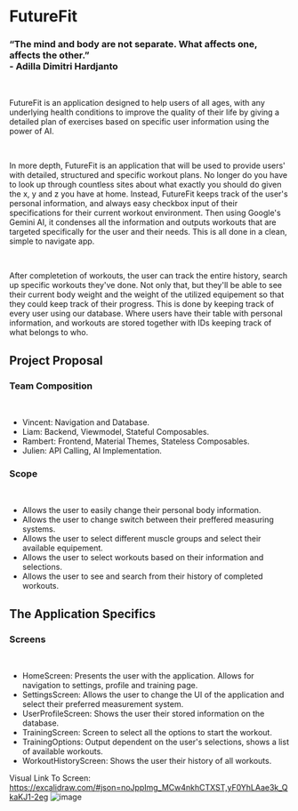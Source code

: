 # FutureFit

### “The mind and body are not separate. What affects one, affects the other.” <br>- Adilla Dimitri Hardjanto

<br>

<p>FutureFit is an application designed to help users of all ages, with any underlying health conditions to improve the quality of their life by giving a detailed plan of exercises based on specific user information using the power of AI.</p>
<br>
<p>In more depth, FutureFit is an application that will be used to provide users' with detailed, structured and specific workout plans. No longer do you have to look up through countless sites about what exactly you should do given the x, y and z you have at home. Instead, FutureFit keeps track of the user's personal information, and always easy checkbox input of their specifications for their current workout environment. Then using Google's Gemini AI, it condenses all the information and outputs workouts that are targeted specifically for the user and their needs. This is all done in a clean, simple to navigate app.</p>
<br>
<p>After completetion of workouts, the user can track the entire history, search up specific workouts they've done. Not only that, but they'll be able to see their current body weight and the weight of the utilized equipement so that they could keep track of their progress. This is done by keeping track of every user using our database. Where users have their table with personal information, and workouts are stored together with IDs keeping track of what belongs to who.</p>

## Project Proposal

### Team Composition
<br>

<ul>
  <li>Vincent:   Navigation and Database.</li>
  <li>Liam:      Backend, Viewmodel, Stateful Composables.</li>
  <li>Rambert:   Frontend, Material Themes, Stateless Composables.</li>
  <li>Julien:    API Calling, AI Implementation.</li>
</ul>

### Scope
<br>

<ul>
  <li>Allows the user to easily change their personal body information.</li>
  <li>Allows the user to change switch between their preffered measuring systems.</li>
  <li>Allows the user to select different muscle groups and select their available equipement.</li>
  <li>Allows the user to select workouts based on their information and selections.</li>
  <li>Allows the user to see and search from their history of completed workouts.</li>
</ul>

## The Application Specifics

### Screens
<br>

<ul>
  <li>HomeScreen:            Presents the user with the application. Allows for navigation to settings, profile and training page.</li>
  <li>SettingsScreen:        Allows the user to change the UI of the application and select their preferred measurement system.</li>
  <li>UserProfileScreen:     Shows the user their stored information on the database.</li>
  <li>TrainingScreen:        Screen to select all the options to start the workout.</li>
  <li>TrainingOptions:       Output dependent on the user's selections, shows a list of available workouts.</li>
  <li>WorkoutHistoryScreen:  Shows the user their history of all workouts.</li>
</ul>

Visual Link To Screen: https://excalidraw.com/#json=noJppImg_MCw4nkhCTXST,yF0YhLAae3k_QkaKJ1-2eg
![image](https://excalidraw.com/#json=A46_vov4f8u95h3mCHvUF,r7vVZ6JCApQT0DusUAKQCw)
